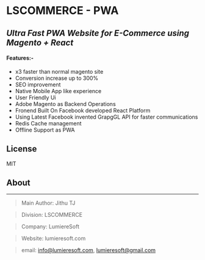 # LSCOMMERCE - PWA
## _Ultra Fast PWA Website for E-Commerce using Magento + React_

#### Features:-
- x3 faster than normal magento site
- Conversion increase up to 300%
- SEO improvement
- Native Mobile App like experience
- User Friendly Ui
- Adobe Magento as Backend Operations
- Fronend Built On Facebook developed React Platform
- Using Latest Facebook invented GrapgGL API for faster communications
- Redis Cache management
- Offline Support as PWA

## License
MIT

## About
***
> Main Author: Jithu TJ

> Division: LSCOMMERCE

> Company: LumiereSoft

> Website: lumieresoft.com

> email: info@lumieresoft.com, lumieresoft@gmail.com

